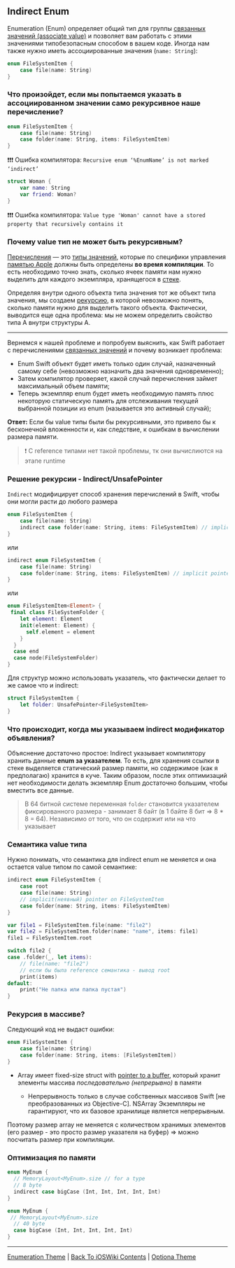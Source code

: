 ## Indirect Enum

Enumeration (Enum) определяет общий тип для группы [связанных значений (associate value)](./Enumeration.md) и позволяет вам работать с этими значениями типобезопасным способом в вашем коде. Иногда нам также нужно иметь ассоциированные значения (`name: String`):

```swift
enum FileSystemItem {
    case file(name: String)
}
```

### Что произойдет, если мы попытаемся указать в ассоциированном значении само рекурсивное наше перечисление?

```swift
enum FileSystemItem {
    case file(name: String)
    case folder(name: String, items: FileSystemItem)
}
```

❗❗❗ Ошибка компилятора: `Recursive enum ‘%EnumName’ is not marked ‘indirect’`

```swift
struct Woman {
    var name: String
    var friend: Woman?
}
```

❗❗❗ Ошибка компилятора: `Value type 'Woman' cannot have a stored property that recursively contains it`

### Почему value тип не может быть рекурсивным?

[Перечисления](./Enumeration.md) — это [типы значений](/5%20Swift/5.3%20DataRepresentations/5.3.1%20DataTypes/5.3.1.4%20ValueTypes/), которые по специфики управления [памятью Apple](/3%20Memory%20and%20Concurrency/3.1%20Memory/3.1.1%20AboutMemory/3.1.1.1%20Memory.md) должны быть определены **во время компиляции**. То есть необходимо точно знать, сколько ячеек памяти нам нужно выделить для каждого экземпляра, хранящегося в [стеке](/3%20Memory%20and%20Concurrency/3.1%20Memory/3.1.2%20RandomAccessMemory/3.1.2.2%20Stack.md). 

Определяя внутри одного объекта типа значения тот же объект типа значения, мы создаем [рекурсию](https://github.com/eldaroid/iOSWiki/blob/master/2%20ComputerScience/2.2%20Languages/2.2.2%20Paradigm/2.2.2.1%20Declarative/2.2.2.1.1%20FunctionalProgramming(FP).md#рекурсия), в которой невозможно понять, сколько памяти нужно для выделить такого объекта. Фактически, выводится еще одна проблема: мы не можем определить свойство типа A внутри структуры A.

---

Вернемся к нашей проблеме и попробуем выяснить, как Swift работает с перечислениями [связанных значений](./Enumeration.md) и почему возникает проблема:

* Enum Swift объект будет иметь только один случай, назначенный самому себе (невозможно назначить два значения одновременно);
* Затем компилятор проверяет, какой случай перечисления займет максимальный объем памяти;
* Теперь экземпляр enum будет иметь необходимую память плюс некоторую статическую память для отслеживания текущей выбранной позиции из enum (называется это активный случай);

**Ответ:** Если бы value типы были бы рекурсивными, это привело бы к бесконечной вложенности и, как следствие, к ошибкам в вычислении размера памяти.

> ❗ С reference типами нет такой проблемы, тк они вычислиются на этапе runtime

### Решение рекурсии - Indirect/UnsafePointer

`Indirect` модифицирует способ хранения перечислений в Swift, чтобы они могли расти до любого размера

```swift
enum FileSystemItem {
    case file(name: String)
    indirect case folder(name: String, items: FileSystemItem) // implicit pointer on FileSystemItem
}
```

или

```swift
indirect enum FileSystemItem {
    case file(name: String)
    case folder(name: String, items: FileSystemItem) // implicit pointer on FileSystemItem
}
```

или

```swift
enum FileSystemItem<Element> {
 final class FileSystemFolder {
    let element: Element
    init(element: Element) {
      self.element = element
    }
  }
  case end
  case node(FileSystemFolder)
}
```

Для структур можно использовать указатель, что фактически делает то же самое что и indirect:

```swift
struct FileSystemItem {
    let folder: UnsafePointer<FileSystemItem>
}
```

### Что происходит, когда мы указываем indirect модификатор объявления?

Объяснение достаточно простое: Indirect указывает компилятору хранить данные **enum за указателем**. То есть, для хранения ссылки в стеке выделяется статический размер памяти, но содержимое (как я предполагаю) хранится в куче. Таким образом, после этих оптимизаций нет необходимости делать экземпляр Enum достаточно большим, чтобы вместить все данные.

> В 64 битной системе переменная `folder` становится указателем фиксированного размера - занимает 8 байт (в 1 байте 8 бит => 8 * 8 = 64). Независимо от того, что он содержит или на что указывает

### Семантика value типа

Нужно понимать, что семантика для indirect enum не меняется и она остается value типом по самой семантике:

```swift
indirect enum FileSystemItem {
    case root
    case file(name: String)
    // implicit(неявный) pointer on FileSystemItem
    case folder(name: String, items: FileSystemItem)
}

var file1 = FileSystemItem.file(name: "file2")
var file2 = FileSystemItem.folder(name: "name", items: file1)
file1 = FileSystemItem.root

switch file2 {
case .folder(_, let items):
    // file(name: "file2")
    // если бы была reference семантика - вывод root
    print(items) 
default:
    print("Не папка или папка пустая")
}
```

### Рекурсия в массиве?

Следующий код не выдаст ошибки:

```swift
enum FileSystemItem {
    case file(name: String)
    case folder(name: String, items: [FileSystemItem])
}
```


* Array<T> имеет fixed-size struct with [pointer to a buffer](https://github.com/swiftlang/swift/blob/main/stdlib/public/core/Array.swift#L310), который хранит элементы массива *последовательно (непрерывно)* в памяти
    * Непрерывность только в случае собственных массивов Swift [не преобразованных из Objective-C]. NSArray Экземпляры не гарантируют, что их базовое хранилище является непрерывным.

Поэтому размер array<T> не меняется с количеством хранимых элементов (его размер - это просто размер указателя на буфер) => можно посчитать размер при компиляции.

### Оптимизация по памяти

```swift
enum MyEnum {
  // MemoryLayout<MyEnum>.size // for a type
  // 8 byte
  indirect case bigCase (Int, Int, Int, Int, Int)
}
```


```swift
enum MyEnum {
 // MemoryLayout<MyEnum>.size
  // 40 byte
  case bigCase (Int, Int, Int, Int, Int)
} 
```

---

[Enumeration Theme](./Enumeration.md) | [Back To iOSWiki Contents](https://github.com/eldaroid/iOSWiki) | [Optiona Theme](./Optional.md)